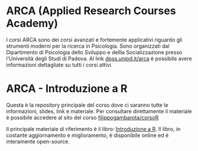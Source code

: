 # ARCA (Applied Research Courses Academy)

I corsi ARCA sono dei corsi avanzati e fortemente applicativi riguardo gli strumenti moderni per la ricerca in Psicologia. Sono organizzati dal Dipartimento di Psicologia dello Sviluppo e dellla Socializzazione presso l'Università degli Studi di Padova. Al link [dpss.unipd.it/arca](https://www.dpss.unipd.it/arca) è possibile avere informazioni dettagliate su tutti i corsi attivi.

# ARCA - Introduzione a R

Questa è la repository principale del corso dove ci saranno tutte le informazioni, slides, link e materiale. Per consultare direttamente il materiale è possibile accedere al sito del corso [filippogambarota/corsoR](https://filippogambarota.github.io/corsoR)

Il principale materiale di riferimento è il libro: [Introduzione a R](https://psicostat.github.io/Introduction2R/). Il libro, in costante aggiornamento e miglioramento, è disponibile online ed è interamente open-source.
